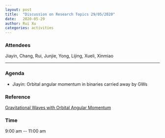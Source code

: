 ```yaml
---
layout: post
title:  "Discussion on Research Topics 29/05/2020"
date:   2020-05-29
author: Rui Xu
categories: activities
---
```



### Attendees

Jiayin, Chang, Rui, Junjie, Yong, Lijing, Xueli, Xinmiao

---

### Agenda

- Jiayin: Orbital angular momentum in binaries carried away by GWs


### Reference

[Gravitational Waves with Orbital Angular Momentum](https://arxiv.org/abs/1901.08804)


### Time

9:00 am -- 11:00 am
